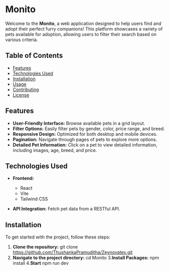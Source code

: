

# Monito

Welcome to the **Monito**, a web application designed to help users find and adopt their perfect furry companions! This platform showcases a variety of pets available for adoption, allowing users to filter their search based on various criteria.

## Table of Contents

- [Features](#features)
- [Technologies Used](#technologies-used)
- [Installation](#installation)
- [Usage](#usage)
- [Contributing](#contributing)
- [License](#license)

## Features

- **User-Friendly Interface:** Browse available pets in a grid layout.
- **Filter Options:** Easily filter pets by gender, color, price range, and breed.
- **Responsive Design:** Optimized for both desktop and mobile devices.
- **Pagination:** Navigate through pages of pets to explore more options.
- **Detailed Pet Information:** Click on a pet to view detailed information, including images, age, breed, and price.

## Technologies Used

- **Frontend:**
  - React
  - Vite
  - Tailwind CSS

- **API Integration:** Fetch pet data from a RESTful API.

## Installation

To get started with the project, follow these steps:

1. **Clone the repository:**
   git clone https://github.com/ThushankaPramuditha/Zeynovatex.git
2. **Navigate to the project directory:**
   cd Monito
3.**Install Packages:**
   npm install
4.**Start**
   npm run dev
